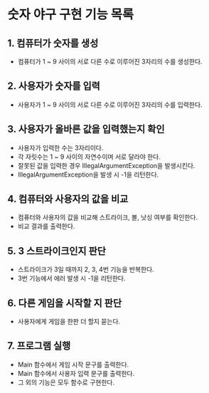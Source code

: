 # 숫자 야구 구현 기능 목록

## 1. 컴퓨터가 숫자를 생성
- 컴퓨터가 1 ~ 9 사이의 서로 다른 수로 이루어진 3자리의 수를 생성한다.

## 2. 사용자가 숫자를 입력
- 사용자가 1 ~ 9 사이의 서로 다른 수로 이루어진 3자리의 수를 입력한다.

## 3. 사용자가 올바른 값을 입력했는지 확인
- 사용자가 입력한 수는 3자리이다.
- 각 자릿수는 1 ~ 9 사이의 자연수이며 서로 달라야 한다.
- 잘못된 값을 입력한 경우 IllegalArgumentException을 발생시킨다.
- IllegalArgumentException을 발생 시 -1을 리턴한다.

## 4. 컴퓨터와 사용자의 값을 비교
- 컴퓨터와 사용자의 값을 비교해 스트라이크, 볼, 낫싱 여부를 확인한다.
- 비교 결과를 출력한다.

## 5. 3 스트라이크인지 판단
- 스트라이크가 3일 때까지 2, 3, 4번 기능을 반복한다.
- 3번 기능에서 에러 발생 시 -1을 리턴한다.

## 6. 다른 게임을 시작할 지 판단
- 사용자에게 게임을 한판 더 할지 묻는다.

## 7. 프로그램 실행
- Main 함수에서 게임 시작 문구를 출력한다.
- Main 함수에서 사용자 입력 문구를 출력한다.
- 그 외의 기능은 모두 함수로 구현한다.